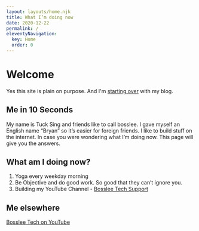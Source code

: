 ```yaml
---
layout: layouts/home.njk
title: What I’m doing now
date: 2020-12-22
permalink: /
eleventyNavigation:
  key: Home
  order: 0
---
```

# Welcome
Yes this site is plain on purpose.
And I'm [starting over](/about) with my blog.

## Me in 10 Seconds
My name is Tuck Sing and friends like to call bosslee. I gave myself an English name “Bryan” so it’s easier for foreign friends. I like to build stuff on the internet. In case you were wondering what I’m doing now. This page will give you the answers.

## What am I doing now?

1. Yoga every weekday morning
2. Be Objective and do good work. So good that they can’t ignore you.
3. Building my YouTube Channel - [Bosslee Tech Support](https://www.youtube.com/channel/UCnWNu1fNP4_h1AjvPExgnrA?sub_confirmation=1)

## Me elsewhere
[Bosslee Tech on YouTube](https://www.youtube.com/channel/UCnWNu1fNP4_h1AjvPExgnrA?sub_confirmation=1)





